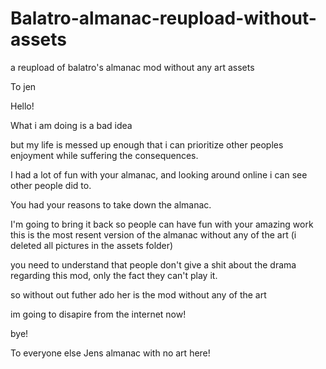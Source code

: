 # Balatro-almanac-reupload-without-assets
a reupload of balatro's almanac mod without any art assets

To jen

Hello!

What i am doing is a bad idea

but my life is messed up enough that i can prioritize other peoples enjoyment while suffering the consequences.

I had a lot of fun with your almanac, and looking around online i can see other people did to.

You had your reasons to take down the almanac.

I'm going to bring it back so people can have fun with your amazing work 
this is the most resent version of the almanac without any of the art (i deleted all pictures in the assets folder)

you need to understand that people don't give a shit about the drama regarding this mod, only the fact they can't play it.

so without out futher ado her is the mod without any of the art

im going to disapire from the internet now!


bye!

To everyone else
Jens almanac with no art here!

